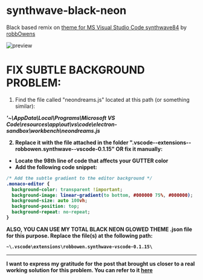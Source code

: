 # synthwave-black-neon
Black based remix on [theme for MS Visual Studio Code synthwave84](https://marketplace.visualstudio.com/items?itemName=RobbOwen.synthwave-vscode) by [robbOwens](https://github.com/robb0wen)

![preview](https://github.com/vadym4che/synthwave-black-neon/blob/main/fixed.png)

# FIX SUBTLE BACKGROUND PROBLEM:

1. Find the file called "neondreams.js" located at this path (or something similar):

<b><i>
'~\AppData\Local\Programs\Microsoft VS Code\resources\app\out\vs\code\electron-sandbox\workbench\neondreams.js
</i><b>

2. Replace it with the file attached in the folder ".vscode--extensions--robbowen.synthwave--vscode-0.1.15" OR fix it manually:
- Locate the 98th line of code that affects your GUTTER color
- Add the following code snippet:
```css
/* Add the subtle gradient to the editor background */
.monaco-editor {
  background-color: transparent !important;
  background-image: linear-gradient(to bottom, #000000 75%, #000000);
  background-size: auto 100vh;
  background-position: top;
  background-repeat: no-repeat;
}
```

ALSO, YOU CAN USE MY TOTAL BLACK NEON GLOWED THEME .json file for this purpose. Replace the file(s) at the following path:

```shell
~\.vscode\extensions\robbowen.synthwave-vscode-0.1.15\
```

***

I want to express my gratitude for the post that brought us closer to a real working solution for this problem. You can refer to it [here](https://github.com/robb0wen/synthwave-vscode/issues/199)